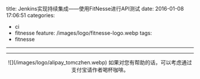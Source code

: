title: Jenkins实现持续集成——使用FitNesse进行API测试
date: 2016-01-08 17:06:51
categories: 
  - ci
  - fitnesse
feature: /images/logo/fitnesse-logo.webp
tags: 
  - fitnesse
---

<!-- more -->

---

<div align="center">
![](/images/logo/alipay_tomczhen.webp)  
如果对您有帮助的话，可以考虑通过支付宝请作者喝杯咖啡。
</div>
